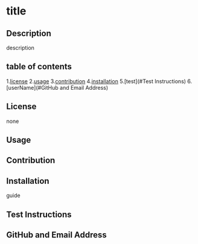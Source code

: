 # title 
  ## Description 
  description
  
## table of contents
1.[license](#License)
2.[usage](#Usage)
3.[contribution](#Contribution)
4.[installation](#Installation)
5.[test](#Test Instructions)
6.[userName](#GitHub and Email Address)

## License
none

## Usage 


## Contribution


## Installation
guide 

## Test Instructions


## GitHub and Email Address
  
[]()
